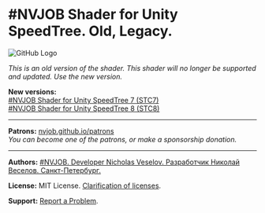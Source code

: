 # #NVJOB Shader for Unity SpeedTree. Old, Legacy.

![GitHub Logo](https://raw.githubusercontent.com/nvjob/nvjob.github.io/master/repo/unity%20assets/stc/20/pic/4.jpg)

<em>This is an old version of the shader. This shader will no longer be supported and updated. Use the new version.</em>

**New versions:**<br>
[#NVJOB Shader for Unity SpeedTree 7 (STC7)](https://nvjob.github.io/unity/nvjob-stc-7)<br>
[#NVJOB Shader for Unity SpeedTree 8 (STC8)](https://nvjob.github.io/unity/nvjob-stc-8)

-------------------------------------------------------------------

**Patrons:** [nvjob.github.io/patrons](https://nvjob.github.io/patrons)<br>
*You can become one of the patrons, or make a sponsorship donation.*

-------------------------------------------------------------------

**Authors:** [#NVJOB. Developer Nicholas Veselov. Разработчик Николай Веселов. Санкт-Петербург.](https://nvjob.github.io)

**License:** MIT License. [Clarification of licenses](https://nvjob.github.io/mit-license).

**Support:** [Report a Problem](https://nvjob.github.io/reportaproblem/).
